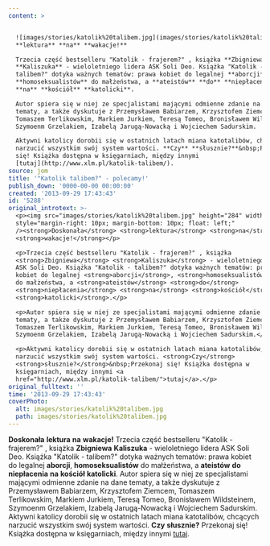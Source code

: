 ```yaml
---
content: >


  ![images/stories/katolik%20talibem.jpg](images/stories/katolik%20talibem.jpg)**Doskonała**
  **lektura** **na** **wakacje!**

  Trzecia część bestselleru "Katolik - frajerem?" , książka **Zbigniewa**
  **Kaliszuka** - wieloletniego lidera ASK Soli Deo. Książka "Katolik -
  talibem?" dotyka ważnych tematów: prawa kobiet do legalnej **aborcji**,
  **homoseksualistów** do małżeństwa, a **ateistów** **do** **niepłacenia**
  **na** **kościół** **katolicki**.

  Autor spiera się w niej ze specjalistami mającymi odmienne zdanie na dane
  tematy, a także dyskutuje z Przemysławem Babiarzem, Krzysztofem Ziemcem,
  Tomaszem Terlikowskim, Markiem Jurkiem, Teresą Tomeo, Bronisławem Wildsteinem,
  Szymoenm Grzelakiem, Izabelą Jarugą-Nowacką i Wojciechem Sadurskim.

  Aktywni katolicy dorobii się w ostatnich latach miana katotalibów, chcących
  narzucić wszystkim swój system wartości. **Czy** **słusznie?**&nbsp;Przekonaj
  się! Książka dostępna w księgarniach, między innymi
  [tutaj](http://www.xlm.pl/katolik-talibem/).
source: jom
title: '"Katolik talibem?" - polecamy!'
publish_down: '0000-00-00 00:00:00'
created: '2013-09-29 17:43:43'
id: '5288'
original_introtext: >-
  <p><img src="images/stories/katolik%20talibem.jpg" height="284" width="200"
  style="margin-right: 10px; margin-bottom: 10px; float: left;"
  /><strong>Doskonała</strong> <strong>lektura</strong> <strong>na</strong>
  <strong>wakacje!</strong></p>

  <p>Trzecia część bestselleru "Katolik - frajerem?" , książka
  <strong>Zbigniewa</strong> <strong>Kaliszuka</strong> - wieloletniego lidera
  ASK Soli Deo. Książka "Katolik - talibem?" dotyka ważnych tematów: prawa
  kobiet do legalnej <strong>aborcji</strong>, <strong>homoseksualistów</strong>
  do małżeństwa, a <strong>ateistów</strong> <strong>do</strong>
  <strong>niepłacenia</strong> <strong>na</strong> <strong>kościół</strong>
  <strong>katolicki</strong>.</p>

  <p>Autor spiera się w niej ze specjalistami mającymi odmienne zdanie na dane
  tematy, a także dyskutuje z Przemysławem Babiarzem, Krzysztofem Ziemcem,
  Tomaszem Terlikowskim, Markiem Jurkiem, Teresą Tomeo, Bronisławem Wildsteinem,
  Szymoenm Grzelakiem, Izabelą Jarugą-Nowacką i Wojciechem Sadurskim.</p>

  <p>Aktywni katolicy dorobii się w ostatnich latach miana katotalibów, chcących
  narzucić wszystkim swój system wartości. <strong>Czy</strong>
  <strong>słusznie?</strong>&nbsp;Przekonaj się! Książka dostępna w
  księgarniach, między innymi <a
  href="http://www.xlm.pl/katolik-talibem/">tutaj</a>.</p>
original_fulltext: ''
time: '2013-09-29 17:43:43'
coverPhoto:
  alt: images/stories/katolik%20talibem.jpg
  path: images/stories/katolik%20talibem.jpg
---
```

**Doskonała** **lektura** **na** **wakacje!**
Trzecia część bestselleru "Katolik - frajerem?" , książka **Zbigniewa** **Kaliszuka** - wieloletniego lidera ASK Soli Deo. Książka "Katolik - talibem?" dotyka ważnych tematów: prawa kobiet do legalnej **aborcji**, **homoseksualistów** do małżeństwa, a **ateistów** **do** **niepłacenia** **na** **kościół** **katolicki**.
Autor spiera się w niej ze specjalistami mającymi odmienne zdanie na dane tematy, a także dyskutuje z Przemysławem Babiarzem, Krzysztofem Ziemcem, Tomaszem Terlikowskim, Markiem Jurkiem, Teresą Tomeo, Bronisławem Wildsteinem, Szymoenm Grzelakiem, Izabelą Jarugą-Nowacką i Wojciechem Sadurskim.
Aktywni katolicy dorobii się w ostatnich latach miana katotalibów, chcących narzucić wszystkim swój system wartości. **Czy** **słusznie?**&nbsp;Przekonaj się! Książka dostępna w księgarniach, między innymi [tutaj](http://www.xlm.pl/katolik-talibem/).


<!--{{json:{"created_date":"2013-09-29 17:43:43","publish_down":"0000-00-00 00:00:00","id":"5288"}}}-->